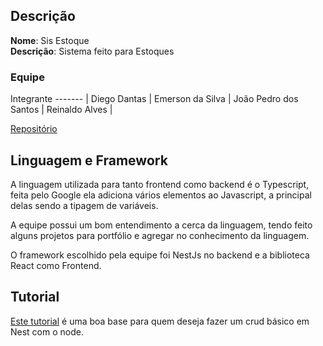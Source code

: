 ## Descrição

**Nome**: Sis Estoque <br>
**Descrição**: Sistema feito para Estoques

### Equipe

Integrante 
------- |
Diego Dantas |
Emerson da Silva |
João Pedro dos Santos |
Reinaldo Alves |


[Repositório](https://github.com/joaosantosmedeiros/sis-estoque)

## Linguagem e Framework

A linguagem utilizada para tanto frontend como backend é o Typescript, feita pelo Google ela adiciona vários elementos ao Javascript, a principal delas sendo a tipagem de variáveis.

A equipe possui um bom entendimento a cerca da linguagem, tendo feito alguns projetos para portfólio e agregar no conhecimento da linguagem.

O framework escolhido pela equipe foi NestJs no backend e a biblioteca React como Frontend.

## Tutorial

[Este tutorial](https://www.youtube.com/playlist?list=PL3rZmjd47DtBTb0BJ5Qn_bcjyRfgTOsI7) é uma boa base para quem deseja fazer um crud básico em Nest com o node.
